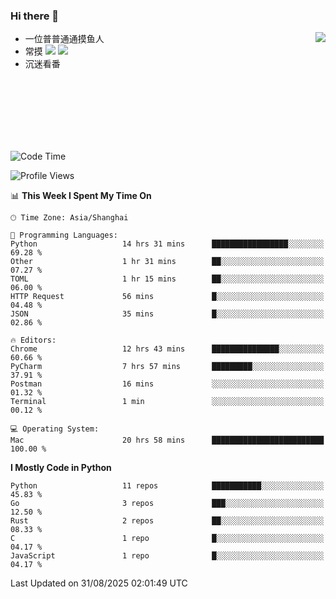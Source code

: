 ### Hi there 👋


<a href="https://github.com/yanlc39">
  <img align="right" src="https://github-readme-stats.vercel.app/api?username=yanlc39&show_icons=true&hide_border=true&icon_color=586069&title_color=a0a9af">
</a>

- 一位普普通通摸鱼人
- 常摸 ![](https://img.shields.io/badge/-Python-3e74a2?style=flat-square&logo=Python&logoColor=fff) ![](https://img.shields.io/badge/-C%2B%2B-brightgreen?style=flat-square)
- 沉迷看番



<br><br><br><br><br><br>


<!--START_SECTION:waka-->
![Code Time](http://img.shields.io/badge/Code%20Time-1%2C653%20hrs%205%20mins-blue)

![Profile Views](http://img.shields.io/badge/Profile%20Views-0-blue)

📊 **This Week I Spent My Time On** 

```text
🕑︎ Time Zone: Asia/Shanghai

💬 Programming Languages: 
Python                   14 hrs 31 mins      █████████████████░░░░░░░░   69.28 % 
Other                    1 hr 31 mins        ██░░░░░░░░░░░░░░░░░░░░░░░   07.27 % 
TOML                     1 hr 15 mins        ██░░░░░░░░░░░░░░░░░░░░░░░   06.00 % 
HTTP Request             56 mins             █░░░░░░░░░░░░░░░░░░░░░░░░   04.48 % 
JSON                     35 mins             █░░░░░░░░░░░░░░░░░░░░░░░░   02.86 % 

🔥 Editors: 
Chrome                   12 hrs 43 mins      ███████████████░░░░░░░░░░   60.66 % 
PyCharm                  7 hrs 57 mins       █████████░░░░░░░░░░░░░░░░   37.91 % 
Postman                  16 mins             ░░░░░░░░░░░░░░░░░░░░░░░░░   01.32 % 
Terminal                 1 min               ░░░░░░░░░░░░░░░░░░░░░░░░░   00.12 % 

💻 Operating System: 
Mac                      20 hrs 58 mins      █████████████████████████   100.00 % 
```

**I Mostly Code in Python** 

```text
Python                   11 repos            ███████████░░░░░░░░░░░░░░   45.83 % 
Go                       3 repos             ███░░░░░░░░░░░░░░░░░░░░░░   12.50 % 
Rust                     2 repos             ██░░░░░░░░░░░░░░░░░░░░░░░   08.33 % 
C                        1 repo              █░░░░░░░░░░░░░░░░░░░░░░░░   04.17 % 
JavaScript               1 repo              █░░░░░░░░░░░░░░░░░░░░░░░░   04.17 % 
```




 Last Updated on 31/08/2025 02:01:49 UTC
<!--END_SECTION:waka-->
